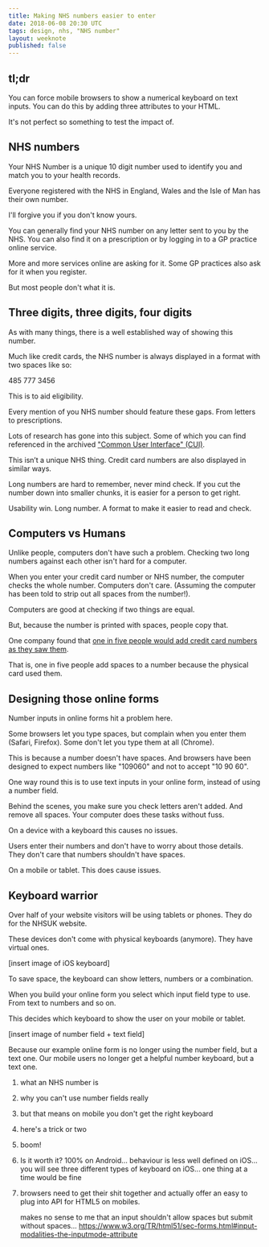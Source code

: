 ```yaml
---
title: Making NHS numbers easier to enter
date: 2018-06-08 20:30 UTC
tags: design, nhs, "NHS number"
layout: weeknote
published: false
---
```


## tl;dr

You can force mobile browsers to show a numerical keyboard on text inputs. You can do this by adding three attributes to your HTML.

It's not perfect so something to test the impact of.

## NHS numbers

Your NHS Number is a unique 10 digit number used to identify you and match you to your health records.

Everyone registered with the NHS in England, Wales and the Isle of Man has their own number.

I'll forgive you if you don't know yours.

You can generally find your NHS number on any letter sent to you by the NHS. You can also find it on a prescription or by logging in to a GP practice online service.

More and more services online are asking for it. Some GP practices also ask for it when you register.

But most people don't what it is.

## Three digits, three digits, four digits

As with many things, there is a well established way of showing this number.

Much like credit cards, the NHS number is always displayed in a format with two spaces like so:

<p class="nhs-number-format"><span>4</span><span>8</span><span>5</span><span> </span><span>7</span><span>7</span><span>7</span><span> </span><span>3</span><span>4</span><span>5</span><span>6</span></p>

This is to aid eligibility.

Every mention of you NHS number should feature these gaps. From letters to prescriptions.

Lots of research has gone into this subject. Some of which you can find referenced in the archived ["Common User Interface" (CUI)](https://digital.nhs.uk/data-and-information/information-standards/common-user-interface-cui).

This isn’t a unique NHS thing. Credit card numbers are also displayed in similar ways.

Long numbers are hard to remember, never mind check. If you cut the number down into smaller chunks, it is easier for a person to get right.

Usability win. Long number. A format to make it easier to read and check.

## Computers vs Humans

Unlike people, computers don't have such a problem. Checking two long numbers against each other isn't hard for a computer.

When you enter your credit card number or NHS number, the computer checks the whole number. Computers don't care. (Assuming the computer has been told to strip out all spaces from the number!).

Computers are good at checking if two things are equal.

But, because the number is printed with spaces, people copy that.

One company found that [one in five people would add credit card numbers as they saw them](https://baymard.com/blog/credit-card-field-auto-format-spaces).

That is, one in five people add spaces to a number because the physical card used them.

## Designing those online forms

Number inputs in online forms hit a problem here.

Some browsers let you type spaces, but complain when you enter them (Safari, Firefox). Some don't let you type them at all (Chrome).

This is because a number doesn't have spaces. And browsers have been designed to expect numbers like "109060" and not to accept "10 90 60".

One way round this is to use text inputs in your online form, instead of using a number field.

Behind the scenes, you make sure you check letters aren't added. And remove all spaces. Your computer does these tasks without fuss.

On a device with a keyboard this causes no issues.

Users enter their numbers and don't have to worry about those details. They don't care that numbers shouldn't have spaces.

On a mobile or tablet. This does cause issues.

## Keyboard warrior

Over half of your website visitors will be using tablets or phones. They do for the NHSUK website.

These devices don't come with physical keyboards (anymore). They have virtual ones.

[insert image of iOS keyboard]

To save space, the keyboard can show letters, numbers or a combination.

When you build your online form you select which input field type to use. From text to numbers and so on.

This decides which keyboard to show the user on your mobile or tablet.

[insert image of number field + text field]

Because our example online form is no longer using the number field, but a text one. Our mobile users no longer get a helpful number keyboard, but a text one.

1. what an NHS number is
2. why you can't use number fields really
3. but that means on mobile you don't get the right keyboard
4. here's a trick or two
5. boom!
6. Is it worth it?
  100% on Android...
  behaviour is less well defined on iOS... you will see three different types of keyboard on iOS... one thing at a time would be fine
7. browsers need to get their shit together and actually offer an easy to plug into API for HTML5 on mobiles.

    makes no sense to me that an input shouldn't allow spaces but submit without spaces...  https://www.w3.org/TR/html51/sec-forms.html#input-modalities-the-inputmode-attribute
